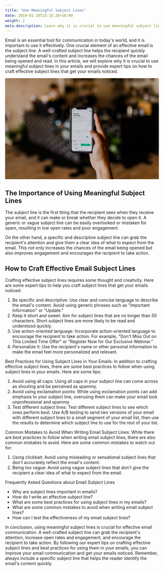 ```yaml
---
title: "Use Meaningful Subject Lines"
date: 2019-01-28T15:15:26+10:00
weight: 2
meta-description: Learn why it is crucial to use meaningful subject lines in your emails and how it can help you increase open rates and engagement. Follow our expert tips on crafting effective email subject lines and get your emails noticed!
---
```


Email is an essential tool for communication in today's world, and it is important to use it effectively. One crucial element of an effective email is the subject line. A well-crafted subject line helps the recipient quickly understand the email's content and increases the chances of the email being opened and read. In this article, we will explore why it is crucial to use meaningful subject lines in your emails and provide expert tips on how to craft effective subject lines that get your emails noticed.

![Accounting Services](/images/austin-distel-nGc5RT2HmF0-unsplash.jpg)

## The Importance of Using Meaningful Subject Lines
The subject line is the first thing that the recipient sees when they receive your email, and it can make or break whether they decide to open it. A generic or vague subject line can be easily overlooked or mistaken for spam, resulting in low open rates and poor engagement.

On the other hand, a specific and descriptive subject line can grab the recipient's attention and give them a clear idea of what to expect from the email. This not only increases the chances of the email being opened but also improves engagement and encourages the recipient to take action.

## How to Craft Effective Email Subject Lines
Crafting effective subject lines requires some thought and creativity. Here are some expert tips to help you craft subject lines that get your emails noticed:
<ol>
<li>Be specific and descriptive: Use clear and concise language to describe the email's content. Avoid using generic phrases such as "Important Information" or "Update."</li>

<li>Keep it short and sweet: Aim for subject lines that are no longer than 50 characters. Short subject lines are more likely to be read and understood quickly.</li>

<li>Use action-oriented language: Incorporate action-oriented language to encourage the recipient to take action. For example, "Don't Miss Out on This Limited Time Offer" or "Register Now for Our Exclusive Webinar."</li>

<li>Personalize it: Use the recipient's name or other personal information to make the email feel more personalized and relevant.</li>

</ol>
Best Practices for Using Subject Lines in Your Emails:
In addition to crafting effective subject lines, there are some best practices to follow when using subject lines in your emails. Here are some tips:
<ol>
<li>Avoid using all caps: Using all caps in your subject line can come across as shouting and be perceived as spammy.</li>

<li>Avoid using exclamation points: While using exclamation points can add emphasis to your subject line, overusing them can make your email look unprofessional and spammy.</li>

<li>Test different subject lines: Test different subject lines to see which ones perform best. Use A/B testing to send two versions of your email with different subject lines to a small segment of your email list, then use the results to determine which subject line to use for the rest of your list.</li>
</ol>

Common Mistakes to Avoid When Writing Email Subject Lines:
While there are best practices to follow when writing email subject lines, there are also common mistakes to avoid. Here are some common mistakes to watch out for:
<ol>
<li>Using clickbait: Avoid using misleading or sensational subject lines that don't accurately reflect the email's content.</li>

<li>Being too vague: Avoid using vague subject lines that don't give the recipient a clear idea of what to expect from the email.</li>
</ol>

Frequently Asked Questions about Email Subject Lines
<ul>
<li>Why are subject lines important in emails?</li>
<li>How do I write an effective subject line?</li>
<li>What are some best practices for using subject lines in my emails?</li>
<li>What are some common mistakes to avoid when writing email subject lines?</li>
<li>How can I test the effectiveness of my email subject lines?</li>
</ul>

In conclusion, using meaningful subject lines is crucial for effective email communication. A well-crafted subject line can grab the recipient's attention, increase open rates and engagement, and encourage the recipient to take action. By following our expert tips on crafting effective subject lines and best practices for using them in your emails, you can improve your email communication and get your emails noticed. Remember, always include a specific subject line that helps the reader identify the email's content quickly.